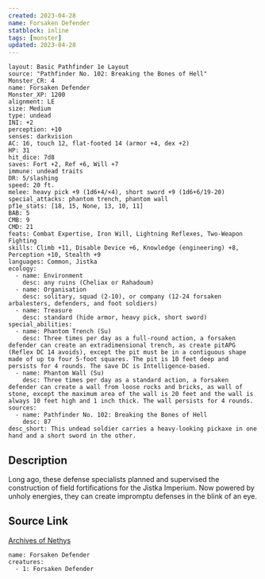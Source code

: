 ```yaml
---
created: 2023-04-28
name: Forsaken Defender
statblock: inline
tags: [monster]
updated: 2023-04-28
---
```

```statblock
layout: Basic Pathfinder 1e Layout
source: "Pathfinder No. 102: Breaking the Bones of Hell"
Monster_CR: 4
name: Forsaken Defender
Monster_XP: 1200
alignment: LE
size: Medium
type: undead
INI: +2
perception: +10
senses: darkvision
AC: 16, touch 12, flat-footed 14 (armor +4, dex +2)
HP: 31
hit_dice: 7d8
saves: Fort +2, Ref +6, Will +7
immune: undead traits
DR: 5/slashing
speed: 20 ft.
melee: heavy pick +9 (1d6+4/×4), short sword +9 (1d6+6/19-20)
special_attacks: phantom trench, phantom wall
pf1e_stats: [18, 15, None, 13, 10, 11]
BAB: 5
CMB: 9
CMD: 21
feats: Combat Expertise, Iron Will, Lightning Reflexes, Two-Weapon Fighting
skills: Climb +11, Disable Device +6, Knowledge (engineering) +8, Perception +10, Stealth +9
languages: Common, Jistka
ecology:
  - name: Environment
    desc: any ruins (Cheliax or Rahadoum)
  - name: Organisation
    desc: solitary, squad (2-10), or company (12-24 forsaken arbalesters, defenders, and foot soldiers)
  - name: Treasure
    desc: standard (hide armor, heavy pick, short sword)
special_abilities:
  - name: Phantom Trench (Su)
    desc: Three times per day as a full-round action, a forsaken defender can create an extradimensional trench, as create pitAPG (Reflex DC 14 avoids), except the pit must be in a contiguous shape made of up to four 5-foot squares. The pit is 10 feet deep and persists for 4 rounds. The save DC is Intelligence-based.
  - name: Phantom Wall (Su)
    desc: Three times per day as a standard action, a forsaken defender can create a wall from loose rocks and bricks, as wall of stone, except the maximum area of the wall is 20 feet and the wall is always 10 feet high and 1 inch thick. The wall persists for 4 rounds.
sources:
  - name: Pathfinder No. 102: Breaking the Bones of Hell
    desc: 87
desc_short: This undead soldier carries a heavy-looking pickaxe in one hand and a short sword in the other.
```
## Description
Long ago, these defense specialists planned and supervised the construction of field fortifications for the Jistka Imperium. Now powered by unholy energies, they can create impromptu defenses in the blink of an eye.
## Source Link
[Archives of Nethys](https://aonprd.com/MonsterDisplay.aspx?ItemName=Forsaken%20Defender)
```encounter-table
name: Forsaken Defender
creatures:
  - 1: Forsaken Defender
```
